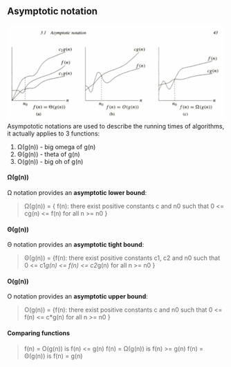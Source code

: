 ## Asymptotic notation
![Figure](asymptotic_notations.png)  
Asympototic notations are used to describe the running times of algorithms, it actually applies to 3 functions:
1. Ω(g(n)) - big omega of g(n)
2. Θ(g(n)) - theta of g(n)
3. O(g(n)) - big oh of g(n)

#### Ω(g(n))
Ω notation provides an **asymptotic lower bound**:  
>Ω(g(n)) = {  f(n): there exist positive constants c and n0 such that  0 <= cg(n) <= f(n) for all n >= n0  }
#### Θ(g(n))
Θ notation provides an **asymptotic tight bound**:  
>Θ(g(n)) = {f(n): there exist positive constants c1, c2 and n0 such that 0 <= c1*g(n) <= f(n) <= c2*g(n) for all n >= n0 }
#### O(g(n))
O notation provides an **asymptotic upper bound**:
>O(g(n)) = {f(n): there exist positive constants c and n0 such that 0 <= f(n) <= c*g(n) for all n >= n0 }  
#### Comparing functions
>f(n) = O(g(n)) is f(n) <= g(n)
>f(n) = Ω(g(n)) is f(n) >= g(n)
>f(n) = Θ(g(n)) is f(n) = g(n)